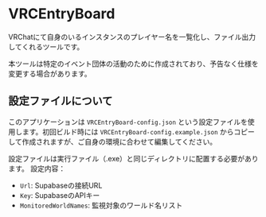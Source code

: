 # VRCEntryBoard
VRChatにて自身のいるインスタンスのプレイヤー名を一覧化し、ファイル出力してくれるツールです。

本ツールは特定のイベント団体の活動のために作成されており、予告なく仕様を変更する場合があります。

## 設定ファイルについて
このアプリケーションは `VRCEntryBoard-config.json` という設定ファイルを使用します。初回ビルド時には `VRCEntryBoard-config.example.json` からコピーして作成されますが、ご自身の環境に合わせて編集してください。

設定ファイルは実行ファイル（.exe）と同じディレクトリに配置する必要があります。
設定内容：
- `Url`: Supabaseの接続URL
- `Key`: SupabaseのAPIキー
- `MonitoredWorldNames`: 監視対象のワールド名リスト
